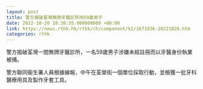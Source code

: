 ```yaml
---
layout: post
title: 警方搗破荃灣無牌牙醫診所拘59歲男子
date: 2022-10-20 18:38:55.000000000 +08:00
link: https://news.rthk.hk/rthk/ch/component/k2/1671936-20221020.htm
categories: rthk
---
```


警方搗破荃灣一間無牌牙醫診所，一名59歲男子涉嫌未經註冊而以牙醫身份執業被捕。

警方聯同衞生署人員根據線報，中午在荃榮街一個單位採取行動，並檢獲一批牙科醫療用具及製作牙套工具。
